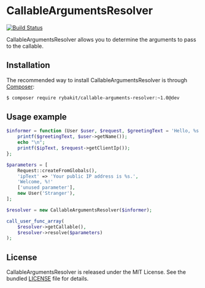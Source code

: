 CallableArgumentsResolver
=========================
[![Build Status](https://secure.travis-ci.org/rybakit/callable-arguments-resolver.png?branch=master)](http://travis-ci.org/rybakit/callable-arguments-resolver)

CallableArgumentsResolver allows you to determine the arguments to pass to the callable.


## Installation

The recommended way to install CallableArgumentsResolver is through [Composer](http://getcomposer.org):

```sh
$ composer require rybakit/callable-arguments-resolver:~1.0@dev
```


## Usage example

```php
$informer = function (User $user, $request, $greetingText = 'Hello, %s!', $ipText = 'Your IP address is %s.') {
    printf($greetingText, $user->getName());
    echo "\n";
    printf($ipText, $request->getClientIp());
};

$parameters = [
    Request::createFromGlobals(),
    'ipText' => 'Your public IP address is %s.',
    'Welcome, %!'
    ['unused parameter'],
    new User('Stranger'),
];

$resolver = new CallableArgumentsResolver($informer);

call_user_func_array(
    $resolver->getCallable(),
    $resolver->resolve($parameters)
);
```


## License

CallableArgumentsResolver is released under the MIT License. See the bundled [LICENSE](LICENSE) file for details.

